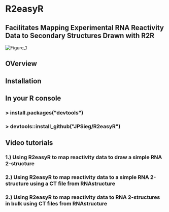 # R2easyR

## Facilitates Mapping Experimental RNA Reactivity Data to Secondary Structures Drawn with R2R


![Figure_1](https://user-images.githubusercontent.com/63312483/80436440-2219a280-88cd-11ea-8d0f-6ae88fc28d40.png)

## OVerview

## Installation

## In your R console

###    > install.packages("devtools")

###    > devtools::install_github("JPSieg/R2easyR")

## Video tutorials

### 1.) Using R2easyR to map reactivity data to draw a simple RNA 2-structure

### 2.) Using R2easyR to map reactivity data to a simple RNA 2-structure using a CT file from RNAstructure 

### 2.) Using R2easyR to map reactivity data to RNA 2-structures in bulk using CT files from RNAstructure
